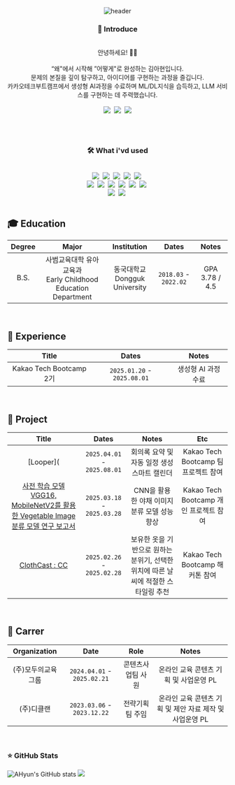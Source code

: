 <div align="center">
  <img src="https://capsule-render.vercel.app/api?type=Waving&color=gradient&height=300&section=header&text=🍀%20AHyun's%20GitHub%20🍀%20&fontSize=40&fontColor=ffff&fontAlign=50" alt="header">
</div>

<div align="center">
<h3>🐥 Introduce </h3><br>
안녕하세요! 🙌🏻 <br><br>“왜"에서 시작해 ”어떻게"로 완성하는 김아현입니다.<br>
문제의 본질을 깊이 탐구하고, 아이디어를 구현하는 과정을 즐깁니다.<br>
카카오테크부트캠프에서 생성형 AI과정을 수료하며 ML/DL지식을 습득하고, LLM 서비스를 구현하는 데 주력했습니다.<br>
<br>
<a href="https://www.notion.so/Ahyun-s-Portfolio-18228f286c77800aa0a8e0639d017cdd?source=copy_link" style="text-decoration:none;"><img src="https://img.shields.io/badge/Notion-000000?style=flat-square&logo=Notion&logoColor=white"></a>&nbsp
<a href="mailto:dkgus439@gmail.com" style="text-decoration:none;"><img src="https://img.shields.io/badge/Gmail-EA4335?style=flat-square&logo=Gmail&logoColor=white"></a>&nbsp
<a href="mailto:dkgus439@gmail.com" style="text-decoration:none;"><img src="https://img.shields.io/badge/Instagram-FF0069?style=flat-square&logo=Instagram&logoColor=white"></a>

</div>

<br><br>

<div align="center">
<h3>🛠️ What i'vd used </h3>
  <br>
  <img src="https://img.shields.io/badge/Python-3776AB?style=flat-square&logo=Python&logoColor=white">&nbsp
  <img src="https://img.shields.io/badge/HTML5-E34F26?style=flat-square&logo=HTML5&logoColor=white">&nbsp
  <img src="https://img.shields.io/badge/CSS-663399?style=flat-square&logo=CSS&logoColor=white">&nbsp
  <img src="https://img.shields.io/badge/JavaScript-F7DF1E?style=flat-square&logo=JavaScript&logoColor=white">&nbsp
  <img src="https://img.shields.io/badge/JQuery-0769AD?style=flat-square&logo=JQuery&logoColor=white">&nbsp
  <br>
  <img src="https://img.shields.io/badge/FastAPI-009688?style=flat-square&logo=FastAPI&logoColor=white">&nbsp
  <img src="https://img.shields.io/badge/HuggingFace-FFD21E?style=flat-square&logo=HuggingFace&logoColor=white">&nbsp
  <img src="https://img.shields.io/badge/Ollama-000000?style=flat-square&logo=Ollama&logoColor=white">&nbsp
  <img src="https://img.shields.io/badge/LangChain-1C3C3C?style=flat-square&logo=LangChain&logoColor=white">&nbsp
  <img src="https://img.shields.io/badge/LangGraph-1C3C3C?style=flat-square&logo=LangGraph&logoColor=white">&nbsp
  <img src="https://img.shields.io/badge/vLLM-4285F4?style=flat-square&logo=vLLM&logoColor=white">&nbsp
  <br>
  <img src="https://img.shields.io/badge/PostgreSQL-4169E1?style=flat-square&logo=PostgreSQL&logoColor=white">&nbsp
  <img src="https://img.shields.io/badge/ChromaDB-4285F4?style=flat-square&logo=ChromaDB&logoColor=white">&nbsp
  <br>

</div>

<br>

## 🎓 Education
| Degree | Major | Institution | Dates | Notes |
|:--------:|:-------:|:-------------:|:-------:|:-------:|
| B.S.   | 사범교육대학 유아교육과 <br> Early Childhood Education Department | 동국대학교 <br> Dongguk University | `2018.03` - `2022.02` | GPA 3.78 / 4.5 |

<br>

## 👀 Experience
| Title | Dates | Notes |
|:--------:|:-------:|:-------:|
| Kakao Tech Bootcamp 2기 | `2025.01.20` - `2025.08.01` | 생성형 AI 과정 수료 |

<br>

## 🤖 Project
| Title | Dates | Notes | Etc |
|:--------:|:-------:|:-------:|:-------:|
| [Looper]( | `2025.04.01` - `2025.08.01` | 회의록 요약 및 자동 일정 생성 스마트 캘린더 | Kakao Tech Bootcamp 팀 프로젝트 참여 |
| [사전 학습 모델 VGG16, MobileNetV2를 활용한 Vegetable Image 분류 모델 연구 보고서](https://github.com/ahyun0/personal-project_CNN-report) | `2025.03.18` - `2025.03.28` | CNN을 활용한 야채 이미지 분류 모델 성능 향상 | Kakao Tech Bootcamp 개인 프로젝트 참여 |
| [ClothCast : CC](https://github.com/ahyun0/clothcast-ai) | `2025.02.26` - `2025.02.28` | 보유한 옷을 기반으로 원하는 분위기, 선택한 위치에 따른 날씨에 적절한 스타일링 추천 | Kakao Tech Bootcamp 해커톤 참여 |

<br>

## 🧳 Carrer 
| Organization | Date | Role | Notes |
|:--------:|:-------:|:-------:|:-------:|
| (주)모두의교육그룹 | `2024.04.01` - `2025.02.21` | 콘텐츠사업팀 사원 | 온라인 교육 콘텐츠 기획 및 사업운영 PL |
| (주)디클랜 | `2023.03.06` - `2023.12.22` | 전략기획팀 주임 | 온라인 교육 콘텐츠 기획 및 제안 자료 제작 및 사업운영 PL |

<br>

### ⭐️ GitHub Stats
  <img src="https://github-readme-stats.vercel.app/api?username=ahyun0&show_icons=true&icon_color=fff&bg_color=30,e96443,904e95&title_color=fff&text_color=ffff&align=50" alt="AHyun's GitHub stats">  
  <img src="https://github-readme-stats.vercel.app/api/top-langs/?username=ahyun0">
